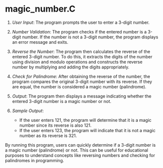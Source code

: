 # magic_number.C
1. *User Input*: The program prompts the user to enter a 3-digit number.

2. *Number Validation*: The program checks if the entered number is a 3-digit number. If the number is not a 3-digit number, the program displays an error message and exits.

3. *Reverse the Number*: The program then calculates the reverse of the entered 3-digit number. To do this, it extracts the digits of the number using division and modulo operations and constructs the reverse number by multiplying and adding the digits appropriately.

4. *Check for Palindrome*: After obtaining the reverse of the number, the program compares the original 3-digit number with its reverse. If they are equal, the number is considered a magic number (palindrome).

5. *Output*: The program then displays a message indicating whether the entered 3-digit number is a magic number or not.

6. *Sample Output*:
   - If the user enters 121, the program will determine that it is a magic number since its reverse is also 121.
   - If the user enters 123, the program will indicate that it is not a magic number as its reverse is 321.

By running this program, users can quickly determine if a 3-digit number is a magic number (palindrome) or not. This can be useful for educational purposes to understand concepts like reversing numbers and checking for palindromes in programming.
